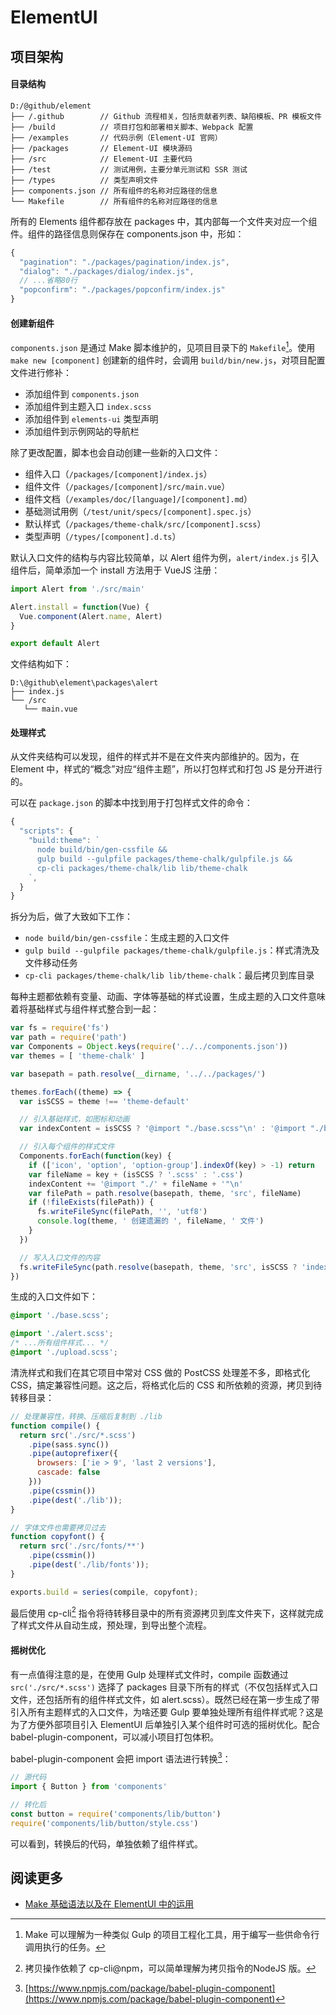 # ElementUI

## 项目架构

#### 目录结构

```
D:/@github/element
├── /.github        // Github 流程相关，包括贡献者列表、缺陷模板、PR 模板文件
├── /build          // 项目打包和部署相关脚本、Webpack 配置
├── /examples       // 代码示例（Element-UI 官网）
├── /packages       // Element-UI 模块源码
├── /src            // Element-UI 主要代码
├── /test           // 测试用例，主要分单元测试和 SSR 测试
├── /types          // 类型声明文件
├── components.json // 所有组件的名称对应路径的信息
└── Makefile        // 所有组件的名称对应路径的信息
```

所有的 Elements 组件都存放在 packages 中，其内部每一个文件夹对应一个组件。组件的路径信息则保存在 components.json 中，形如：

```js
{
  "pagination": "./packages/pagination/index.js",
  "dialog": "./packages/dialog/index.js",
  // ...省略80行
  "popconfirm": "./packages/popconfirm/index.js"
}
```

#### 创建新组件

`components.json` 是通过 Make 脚本维护的，见项目目录下的 `Makefile`[^make]。使用 `make new [component]` 创建新的组件时，会调用 `build/bin/new.js`，对项目配置文件进行修补：

[^make]: Make 可以理解为一种类似 Gulp 的项目工程化工具，用于编写一些供命令行调用执行的任务。

* 添加组件到 `components.json`
* 添加组件到主题入口 `index.scss`
* 添加组件到 `elements-ui` 类型声明
* 添加组件到示例网站的导航栏

除了更改配置，脚本也会自动创建一些新的入口文件：

* 组件入口（`/packages/[component]/index.js`）
* 组件文件（`/packages/[component]/src/main.vue`）
* 组件文档（`/examples/doc/[language]/[component].md`）
* 基础测试用例（`/test/unit/specs/[component].spec.js`）
* 默认样式（`/packages/theme-chalk/src/[component].scss`）
* 类型声明（`/types/[component].d.ts`）

默认入口文件的结构与内容比较简单，以 Alert 组件为例，`alert/index.js` 引入组件后，简单添加一个 install 方法用于 VueJS 注册：

```js
import Alert from './src/main'

Alert.install = function(Vue) { 
  Vue.component(Alert.name, Alert) 
}

export default Alert
```

文件结构如下：

```
D:\@github\element\packages\alert
├── index.js
└── /src
   └── main.vue
```

#### 处理样式

从文件夹结构可以发现，组件的样式并不是在文件夹内部维护的。因为，在 Element 中，样式的“概念”对应“组件主题”，所以打包样式和打包 JS 是分开进行的。

可以在 `package.json` 的脚本中找到用于打包样式文件的命令：

```js
{
  "scripts": {
    "build:theme": `
      node build/bin/gen-cssfile &&
      gulp build --gulpfile packages/theme-chalk/gulpfile.js &&
      cp-cli packages/theme-chalk/lib lib/theme-chalk
    `,
  }
}
```

拆分为后，做了大致如下工作：

* `node build/bin/gen-cssfile`：生成主题的入口文件
* `gulp build --gulpfile packages/theme-chalk/gulpfile.js`：样式清洗及文件移动任务
* `cp-cli packages/theme-chalk/lib lib/theme-chalk`：最后拷贝到库目录

每种主题都依赖有变量、动画、字体等基础的样式设置，生成主题的入口文件意味着将基础样式与组件样式整合到一起：

```js
var fs = require('fs')
var path = require('path')
var Components = Object.keys(require('../../components.json'))
var themes = [ 'theme-chalk' ]

var basepath = path.resolve(__dirname, '../../packages/')

themes.forEach((theme) => {
  var isSCSS = theme !== 'theme-default'

  // 引入基础样式，如图标和动画
  var indexContent = isSCSS ? '@import "./base.scss"\n' : '@import "./base.css"\n'

  // 引入每个组件的样式文件
  Components.forEach(function(key) {
    if (['icon', 'option', 'option-group'].indexOf(key) > -1) return
    var fileName = key + (isSCSS ? '.scss' : '.css')
    indexContent += '@import "./' + fileName + '"\n'
    var filePath = path.resolve(basepath, theme, 'src', fileName)
    if (!fileExists(filePath)) {
      fs.writeFileSync(filePath, '', 'utf8')
      console.log(theme, ' 创建遗漏的 ', fileName, ' 文件')
    }
  })

  // 写入入口文件的内容
  fs.writeFileSync(path.resolve(basepath, theme, 'src', isSCSS ? 'index.scss' : 'index.css'), indexContent)
})
```

生成的入口文件如下：

```scss
@import './base.scss';

@import './alert.scss';
/* ...所有组件样式... */
@import './upload.scss';
```

清洗样式和我们在其它项目中常对 CSS 做的 PostCSS 处理差不多，即格式化 CSS，搞定兼容性问题。这之后，将格式化后的 CSS 和所依赖的资源，拷贝到待转移目录：

```js
// 处理兼容性，转换、压缩后复制到 ./lib
function compile() {
  return src('./src/*.scss')
    .pipe(sass.sync())
    .pipe(autoprefixer({
      browsers: ['ie > 9', 'last 2 versions'],
      cascade: false
    }))
    .pipe(cssmin())
    .pipe(dest('./lib'));
}

// 字体文件也需要拷贝过去
function copyfont() {
  return src('./src/fonts/**')
    .pipe(cssmin())
    .pipe(dest('./lib/fonts'));
}

exports.build = series(compile, copyfont);
```

最后使用 cp-cli[^cp-cli] 指令将待转移目录中的所有资源拷贝到库文件夹下，这样就完成了样式文件从自动生成，预处理，到导出整个流程。

[^cp-cli]: 拷贝操作依赖了 cp-cli@npm，可以简单理解为拷贝指令的NodeJS 版。

#### 摇树优化

有一点值得注意的是，在使用 Gulp 处理样式文件时，compile 函数通过 `src('./src/*.scss')` 选择了 packages 目录下所有的样式（不仅包括样式入口文件，还包括所有的组件样式文件，如 alert.scss）。既然已经在第一步生成了带引入所有主题样式的入口文件，为啥还要 Gulp 要单独处理所有组件样式呢？这是为了方便外部项目引入 ElementUI 后单独引入某个组件时可选的摇树优化。配合 babel-plugin-component，可以减小项目打包体积。

babel-plugin-component 会把 import 语法进行转换[^babel-plugin-component]：

[^babel-plugin-component]: [https://www.npmjs.com/package/babel-plugin-component](https://www.npmjs.com/package/babel-plugin-component)

```js
// 源代码
import { Button } from 'components'
```

```js
// 转化后
const button = require('components/lib/button')
require('components/lib/button/style.css')
```

可以看到，转换后的代码，单独依赖了组件样式。

## 阅读更多

* [Make 基础语法以及在 ElementUI 中的运用](https://juejin.im/post/6844903775912591368)
